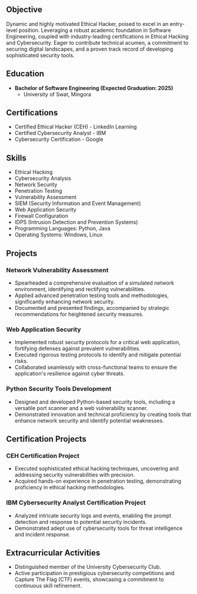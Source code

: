 

## Objective

Dynamic and highly motivated Ethical Hacker, poised to excel in an entry-level position. Leveraging a robust academic foundation in Software Engineering, coupled with industry-leading certifications in Ethical Hacking and Cybersecurity. Eager to contribute technical acumen, a commitment to securing digital landscapes, and a proven track record of developing sophisticated security tools.

## Education

- **Bachelor of Software Engineering (Expected Graduation: 2025)**
  - University of Swat, Mingora

## Certifications

- Certified Ethical Hacker (CEH) - LinkedIn Learning
- Certified Cybersecurity Analyst - IBM
- Cybersecurity Certification - Google

## Skills

- Ethical Hacking
- Cybersecurity Analysis
- Network Security
- Penetration Testing
- Vulnerability Assessment
- SIEM (Security Information and Event Management)
- Web Application Security
- Firewall Configuration
- IDPS (Intrusion Detection and Prevention Systems)
- Programming Languages: Python, Java
- Operating Systems: Windows, Linux

## Projects

### Network Vulnerability Assessment

- Spearheaded a comprehensive evaluation of a simulated network environment, identifying and rectifying vulnerabilities.
- Applied advanced penetration testing tools and methodologies, significantly enhancing network security.
- Documented and presented findings, accompanied by strategic recommendations for heightened security measures.

### Web Application Security

- Implemented robust security protocols for a critical web application, fortifying defenses against prevalent vulnerabilities.
- Executed rigorous testing protocols to identify and mitigate potential risks.
- Collaborated seamlessly with cross-functional teams to ensure the application's resilience against cyber threats.

### Python Security Tools Development

- Designed and developed Python-based security tools, including a versatile port scanner and a web vulnerability scanner.
- Demonstrated innovation and technical proficiency by creating tools that enhance network security and identify potential weaknesses.

## Certification Projects

### CEH Certification Project

- Executed sophisticated ethical hacking techniques, uncovering and addressing security vulnerabilities with precision.
- Acquired hands-on experience in penetration testing, demonstrating proficiency in ethical hacking methodologies.

### IBM Cybersecurity Analyst Certification Project

- Analyzed intricate security logs and events, enabling the prompt detection and response to potential security incidents.
- Demonstrated adept use of cybersecurity tools for threat intelligence and incident response.

## Extracurricular Activities

- Distinguished member of the University Cybersecurity Club.
- Active participation in prestigious cybersecurity competitions and Capture The Flag (CTF) events, showcasing a commitment to continuous skill refinement.
